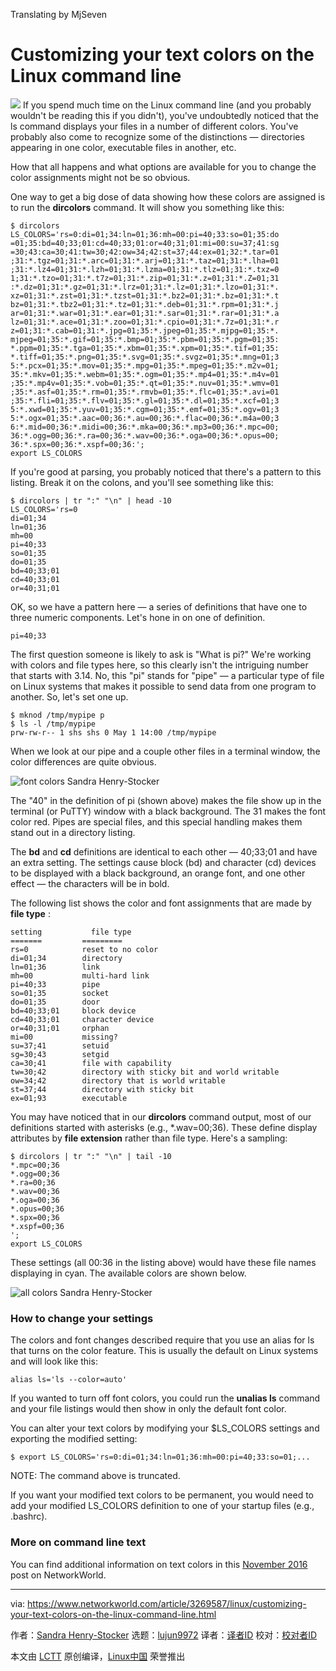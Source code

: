 Translating by MjSeven


Customizing your text colors on the Linux command line
======

![](https://images.idgesg.net/images/article/2018/05/numbers-100756457-large.jpg)
If you spend much time on the Linux command line (and you probably wouldn't be reading this if you didn't), you've undoubtedly noticed that the ls command displays your files in a number of different colors. You've probably also come to recognize some of the distinctions — directories appearing in one color, executable files in another, etc.

How that all happens and what options are available for you to change the color assignments might not be so obvious.

One way to get a big dose of data showing how these colors are assigned is to run the **dircolors** command. It will show you something like this:
```
$ dircolors
LS_COLORS='rs=0:di=01;34:ln=01;36:mh=00:pi=40;33:so=01;35:do
=01;35:bd=40;33;01:cd=40;33;01:or=40;31;01:mi=00:su=37;41:sg
=30;43:ca=30;41:tw=30;42:ow=34;42:st=37;44:ex=01;32:*.tar=01
;31:*.tgz=01;31:*.arc=01;31:*.arj=01;31:*.taz=01;31:*.lha=01
;31:*.lz4=01;31:*.lzh=01;31:*.lzma=01;31:*.tlz=01;31:*.txz=0
1;31:*.tzo=01;31:*.t7z=01;31:*.zip=01;31:*.z=01;31:*.Z=01;31
:*.dz=01;31:*.gz=01;31:*.lrz=01;31:*.lz=01;31:*.lzo=01;31:*.
xz=01;31:*.zst=01;31:*.tzst=01;31:*.bz2=01;31:*.bz=01;31:*.t
bz=01;31:*.tbz2=01;31:*.tz=01;31:*.deb=01;31:*.rpm=01;31:*.j
ar=01;31:*.war=01;31:*.ear=01;31:*.sar=01;31:*.rar=01;31:*.a
lz=01;31:*.ace=01;31:*.zoo=01;31:*.cpio=01;31:*.7z=01;31:*.r
z=01;31:*.cab=01;31:*.jpg=01;35:*.jpeg=01;35:*.mjpg=01;35:*.
mjpeg=01;35:*.gif=01;35:*.bmp=01;35:*.pbm=01;35:*.pgm=01;35:
*.ppm=01;35:*.tga=01;35:*.xbm=01;35:*.xpm=01;35:*.tif=01;35:
*.tiff=01;35:*.png=01;35:*.svg=01;35:*.svgz=01;35:*.mng=01;3
5:*.pcx=01;35:*.mov=01;35:*.mpg=01;35:*.mpeg=01;35:*.m2v=01;
35:*.mkv=01;35:*.webm=01;35:*.ogm=01;35:*.mp4=01;35:*.m4v=01
;35:*.mp4v=01;35:*.vob=01;35:*.qt=01;35:*.nuv=01;35:*.wmv=01
;35:*.asf=01;35:*.rm=01;35:*.rmvb=01;35:*.flc=01;35:*.avi=01
;35:*.fli=01;35:*.flv=01;35:*.gl=01;35:*.dl=01;35:*.xcf=01;3
5:*.xwd=01;35:*.yuv=01;35:*.cgm=01;35:*.emf=01;35:*.ogv=01;3
5:*.ogx=01;35:*.aac=00;36:*.au=00;36:*.flac=00;36:*.m4a=00;3
6:*.mid=00;36:*.midi=00;36:*.mka=00;36:*.mp3=00;36:*.mpc=00;
36:*.ogg=00;36:*.ra=00;36:*.wav=00;36:*.oga=00;36:*.opus=00;
36:*.spx=00;36:*.xspf=00;36:';
export LS_COLORS

```

If you're good at parsing, you probably noticed that there's a pattern to this listing. Break it on the colons, and you'll see something like this:
```
$ dircolors | tr ":" "\n" | head -10
LS_COLORS='rs=0
di=01;34
ln=01;36
mh=00
pi=40;33
so=01;35
do=01;35
bd=40;33;01
cd=40;33;01
or=40;31;01

```

OK, so we have a pattern here — a series of definitions that have one to three numeric components. Let's hone in on one of definition.
```
pi=40;33

```

The first question someone is likely to ask is "What is pi?" We're working with colors and file types here, so this clearly isn't the intriguing number that starts with 3.14. No, this "pi" stands for "pipe" — a particular type of file on Linux systems that makes it possible to send data from one program to another. So, let's set one up.
```
$ mknod /tmp/mypipe p
$ ls -l /tmp/mypipe
prw-rw-r-- 1 shs shs 0 May 1 14:00 /tmp/mypipe

```

When we look at our pipe and a couple other files in a terminal window, the color differences are quite obvious.

![font colors][1] Sandra Henry-Stocker

The "40" in the definition of pi (shown above) makes the file show up in the terminal (or PuTTY) window with a black background. The 31 makes the font color red. Pipes are special files, and this special handling makes them stand out in a directory listing.

The **bd** and **cd** definitions are identical to each other — 40;33;01 and have an extra setting. The settings cause block (bd) and character (cd) devices to be displayed with a black background, an orange font, and one other effect — the characters will be in bold.

The following list shows the color and font assignments that are made by **file type** :
```
setting           file type
=======         =========
rs=0            reset to no color
di=01;34        directory
ln=01;36        link
mh=00           multi-hard link
pi=40;33        pipe
so=01;35        socket
do=01;35        door
bd=40;33;01     block device
cd=40;33;01     character device
or=40;31;01     orphan
mi=00           missing?
su=37;41        setuid
sg=30;43        setgid
ca=30;41        file with capability
tw=30;42        directory with sticky bit and world writable
ow=34;42        directory that is world writable
st=37;44        directory with sticky bit
ex=01;93        executable

```

You may have noticed that in our **dircolors** command output, most of our definitions started with asterisks (e.g., *.wav=00;36). These define display attributes by **file extension** rather than file type. Here's a sampling:
```
$ dircolors | tr ":" "\n" | tail -10
*.mpc=00;36
*.ogg=00;36
*.ra=00;36
*.wav=00;36
*.oga=00;36
*.opus=00;36
*.spx=00;36
*.xspf=00;36
';
export LS_COLORS

```

These settings (all 00:36 in the listing above) would have these file names displaying in cyan. The available colors are shown below.

![all colors][2] Sandra Henry-Stocker

### How to change your settings

The colors and font changes described require that you use an alias for ls that turns on the color feature. This is usually the default on Linux systems and will look like this:
```
alias ls='ls --color=auto'

```

If you wanted to turn off font colors, you could run the **unalias ls** command and your file listings would then show in only the default font color.

You can alter your text colors by modifying your $LS_COLORS settings and exporting the modified setting:
```
$ export LS_COLORS='rs=0:di=01;34:ln=01;36:mh=00:pi=40;33:so=01;...

```

NOTE: The command above is truncated.

If you want your modified text colors to be permanent, you would need to add your modified LS_COLORS definition to one of your startup files (e.g., .bashrc).

### More on command line text

You can find additional information on text colors in this [November 2016][3] post on NetworkWorld.


--------------------------------------------------------------------------------

via: https://www.networkworld.com/article/3269587/linux/customizing-your-text-colors-on-the-linux-command-line.html

作者：[Sandra Henry-Stocker][a]
选题：[lujun9972](https://github.com/lujun9972)
译者：[译者ID](https://github.com/译者ID)
校对：[校对者ID](https://github.com/校对者ID)

本文由 [LCTT](https://github.com/LCTT/TranslateProject) 原创编译，[Linux中国](https://linux.cn/) 荣誉推出

[a]:https://www.networkworld.com/author/Sandra-Henry_Stocker/
[1]:https://images.idgesg.net/images/article/2018/05/font-colors-100756483-large.jpg
[2]:https://images.techhive.com/images/article/2016/11/all-colors-100691990-large.jpg
[3]:https://www.networkworld.com/article/3138909/linux/coloring-your-world-with-ls-colors.html
